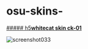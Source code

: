 # osu-skins-


[##### h5**whitecat skin ck-01**](https://faetonoffproject.s-ul.eu/ded/EUCC8gVE)

![screenshot033](https://user-images.githubusercontent.com/76051596/102227793-a66b7500-3ef2-11eb-8b7d-40458e9fc0cc.jpg)
